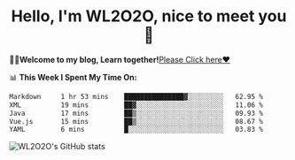 <h1 align = "center">Hello, I'm WL2O2O, nice to meet you 👋</h1>

🧑‍💻**Welcome to my blog, Learn together!**[Please Click here❤️](https://wl2o2o.github.io)

📊 **This Week I Spent My Time On:**
<!--START_SECTION:waka-->

```txt
Markdown     1 hr 53 mins    ███████████████▓░░░░░░░░░   62.95 %
XML          19 mins         ██▓░░░░░░░░░░░░░░░░░░░░░░   11.06 %
Java         17 mins         ██▒░░░░░░░░░░░░░░░░░░░░░░   09.93 %
Vue.js       15 mins         ██▒░░░░░░░░░░░░░░░░░░░░░░   08.67 %
YAML         6 mins          █░░░░░░░░░░░░░░░░░░░░░░░░   03.83 %
```

<!--END_SECTION:waka-->

![WL2O2O's GitHub stats](https://github-readme-stats.vercel.app/api?username=wl2o2o&show_icons=true)


<!--
**WL2O2O/WL2O2O** is a ✨ _special_ ✨ repository because its `README.md` (this file) appears on your GitHub profile.

Here are some ideas to get you started:

- 🔭 I’m currently working on ...
- 🌱 I’m currently learning ...
- 👯 I’m looking to collaborate on ...
- 🤔 I’m looking for help with ...
- 💬 Ask me about ...
- 📫 How to reach me: ...
- 😄 Pronouns: ...
- ⚡ Fun fact: ...
-->
